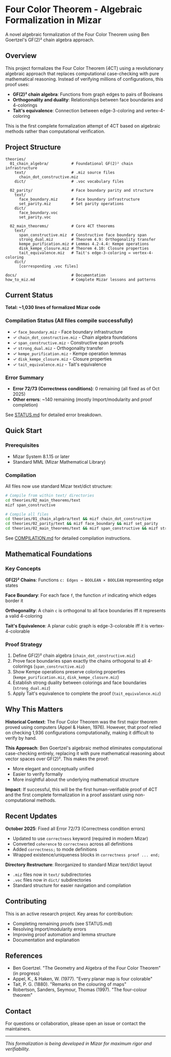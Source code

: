# Four Color Theorem - Algebraic Formalization in Mizar

A novel algebraic formalization of the Four Color Theorem using Ben Goertzel's GF(2)² chain algebra approach.

## Overview

This project formalizes the Four Color Theorem (4CT) using a revolutionary algebraic approach that replaces computational case-checking with pure mathematical reasoning. Instead of verifying millions of configurations, this proof uses:

- **GF(2)² chain algebra**: Functions from graph edges to pairs of Booleans
- **Orthogonality and duality**: Relationships between face boundaries and 4-colorings
- **Tait's equivalence**: Connection between edge-3-coloring and vertex-4-coloring

This is the first complete formalization attempt of 4CT based on algebraic methods rather than computational verification.

## Project Structure

```
theories/
  01_chain_algebra/          # Foundational GF(2)² chain infrastructure
    text/                    # .miz source files
      chain_dot_constructive.miz
    dict/                    # .voc vocabulary files

  02_parity/                 # Face boundary parity and structure
    text/
      face_boundary.miz      # Face boundary infrastructure
      set_parity.miz         # Set parity operations
    dict/
      face_boundary.voc
      set_parity.voc

  02_main_theorems/          # Core 4CT theorems
    text/
      span_constructive.miz  # Constructive face boundary span
      strong_dual.miz        # Theorem 4.9: Orthogonality transfer
      kempe_purification.miz # Lemmas 4.2-4.4: Kempe operations
      disk_kempe_closure.miz # Theorem 4.10: Closure properties
      tait_equivalence.miz   # Tait's edge-3-coloring ↔ vertex-4-coloring
    dict/
      [corresponding .voc files]

docs/                        # Documentation
how_to_miz.md                # Complete Mizar lessons and patterns
```

## Current Status

**Total: ~1,030 lines of formalized Mizar code**

### Compilation Status (All files compile successfully)
- ✓ `face_boundary.miz` - Face boundary infrastructure
- ✓ `chain_dot_constructive.miz` - Chain algebra foundations
- ✓ `span_constructive.miz` - Constructive span proofs
- ✓ `strong_dual.miz` - Orthogonality transfer
- ✓ `kempe_purification.miz` - Kempe operation lemmas
- ✓ `disk_kempe_closure.miz` - Closure properties
- ✓ `tait_equivalence.miz` - Tait's equivalence

### Error Summary
- **Error 72/73 (Correctness conditions)**: 0 remaining (all fixed as of Oct 2025)
- **Other errors**: ~140 remaining (mostly Import/modularity and proof completion)

See [STATUS.md](STATUS.md) for detailed error breakdown.

## Quick Start

### Prerequisites
- Mizar System 8.1.15 or later
- Standard MML (Mizar Mathematical Library)

### Compilation
All files now use standard Mizar text/dict structure:

```bash
# Compile from within text/ directories
cd theories/02_main_theorems/text
mizf span_constructive

# Compile all files
cd theories/01_chain_algebra/text && mizf chain_dot_constructive
cd theories/02_parity/text && mizf face_boundary && mizf set_parity
cd theories/02_main_theorems/text && mizf span_constructive && mizf strong_dual && mizf kempe_purification && mizf disk_kempe_closure && mizf tait_equivalence
```

See [COMPILATION.md](COMPILATION.md) for detailed compilation instructions.

## Mathematical Foundations

### Key Concepts

**GF(2)² Chains**: Functions `c: Edges → BOOLEAN × BOOLEAN` representing edge states

**Face Boundary**: For each face `f`, the function `∂f` indicating which edges border it

**Orthogonality**: A chain `c` is orthogonal to all face boundaries iff it represents a valid 4-coloring

**Tait's Equivalence**: A planar cubic graph is edge-3-colorable iff it is vertex-4-colorable

### Proof Strategy

1. Define GF(2)² chain algebra (`chain_dot_constructive.miz`)
2. Prove face boundaries span exactly the chains orthogonal to all 4-colorings (`span_constructive.miz`)
3. Show Kempe operations preserve coloring properties (`kempe_purification.miz`, `disk_kempe_closure.miz`)
4. Establish strong duality between colorings and face boundaries (`strong_dual.miz`)
5. Apply Tait's equivalence to complete the proof (`tait_equivalence.miz`)

## Why This Matters

**Historical Context**: The Four Color Theorem was the first major theorem proved using computers (Appel & Haken, 1976). However, that proof relied on checking 1,936 configurations computationally, making it difficult to verify by hand.

**This Approach**: Ben Goertzel's algebraic method eliminates computational case-checking entirely, replacing it with pure mathematical reasoning about vector spaces over GF(2)². This makes the proof:
- More elegant and conceptually unified
- Easier to verify formally
- More insightful about the underlying mathematical structure

**Impact**: If successful, this will be the first human-verifiable proof of 4CT and the first complete formalization in a proof assistant using non-computational methods.

## Recent Updates

**October 2025**: Fixed all Error 72/73 (Correctness condition errors)
- Updated to use `correctness` keyword (required in modern Mizar)
- Converted `coherence` to `correctness` across all definitions
- Added `correctness;` to mode definitions
- Wrapped existence/uniqueness blocks in `correctness proof ... end;`

**Directory Restructure**: Reorganized to standard Mizar text/dict layout
- `.miz` files now in `text/` subdirectories
- `.voc` files now in `dict/` subdirectories
- Standard structure for easier navigation and compilation

## Contributing

This is an active research project. Key areas for contribution:
- Completing remaining proofs (see STATUS.md)
- Resolving Import/modularity errors
- Improving proof automation and lemma structure
- Documentation and explanation

## References

- Ben Goertzel. "The Geometry and Algebra of the Four Color Theorem" (in progress)
- Appel, K., & Haken, W. (1977). "Every planar map is four colorable"
- Tait, P. G. (1880). "Remarks on the colouring of maps"
- Robertson, Sanders, Seymour, Thomas (1997). "The four-colour theorem"

## Contact

For questions or collaboration, please open an issue or contact the maintainers.

---

*This formalization is being developed in Mizar for maximum rigor and verifiability.*
